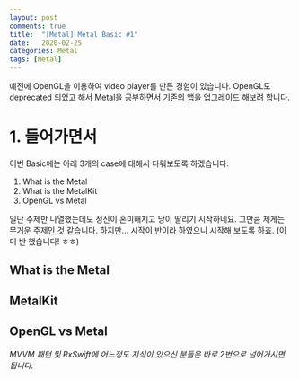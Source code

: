 ```yaml
---
layout: post
comments: true
title:  "[Metal] Metal Basic #1"
date:   2020-02-25
categories: Metal
tags: [Metal]
---
```


예전에 OpenGL을 이용하여 video player를 만든 경험이 있습니다. OpenGL도 [deprecated](https://developer.apple.com/documentation/opengles/) 되었고 해서 Metal을 공부하면서 기존의 앱을 업그레이드 해보려 합니다.

# 1. 들어가면서

이번 Basic에는 아래 3개의 case에 대해서 다뤄보도록 하겠습니다. 

1. What is the Metal
2. What is the MetalKit
3. OpenGL vs Metal

일단 주제만 나열했는데도 정신이 혼미해지고 당이 딸리기 시작하네요. 그만큼 제게는 무거운 주제인 것 같습니다. 하지만... 시작이 반이라 하였으니 시작해 보도록 하죠. (이미 반 했습니다! ㅎㅎ)

## What is the Metal

## MetalKit

## OpenGL vs Metal


_MVVM 패턴 및 RxSwift에 어느정도 지식이 있으신 분들은 바로 2번으로 넘어가시면 됩니다._

